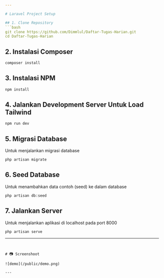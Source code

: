 ```yaml
---

# Laravel Project Setup

## 1. Clone Repository
```bash
git clone https://github.com/Dimmlul/Daftar-Tugas-Harian.git
cd Daftar-Tugas-Harian
```

## 2. Instalasi Composer
```bash
composer install
```

## 3. Instalasi NPM
```bash
npm install
```

## 4. Jalankan Development Server Untuk Load Tailwind
```bash
npm run dev
```

## 5. Migrasi Database
Untuk menjalankan migrasi database 
```bash
php artisan migrate
```

## 6. Seed Database
Untuk menambahkan data contoh (seed) ke dalam database
```bash
php artisan db:seed
```

## 7. Jalankan Server
Untuk menjalankan aplikasi di localhost pada port 8000
```bash
php artisan serve
```

--- 
```


# 📷 Screenshoot

![demo](/public/demo.png)

---
